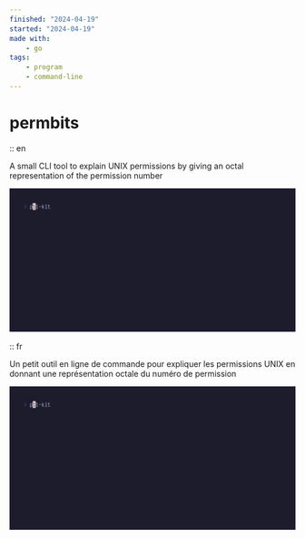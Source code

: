 ```yaml
---
finished: "2024-04-19"
started: "2024-04-19"
made with:
    - go
tags:
    - program
    - command-line
---
```


# permbits

:: en

A small CLI tool to explain UNIX permissions by giving an octal representation of the permission number

![](../demo.gif)

:: fr 

Un petit outil en ligne de commande pour expliquer les permissions UNIX en donnant une représentation octale du numéro de permission

![](../demo.gif)
